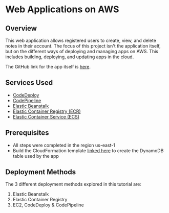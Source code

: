 # Web Applications on AWS
## Overview
This web application allows registered users to create, view, and delete notes 
in their account. The focus of this project isn't the application itself,
but on the different ways of deploying and managing apps on AWS. This includes building, deploying, and updating apps in the cloud.

The GitHub link for the app itself is [here](https://github.com/AJ2O/golang-notetaker).

## Services Used
- [CodeDeploy]()
- [CodePipeline]()
- [Elastic Beanstalk](https://docs.aws.amazon.com/elasticbeanstalk/latest/dg/Welcome.html)
- [Elastic Container Registry (ECR)]()
- [Elastic Container Service (ECS)]()

## Prerequisites
- All steps were completed in the region us-east-1
- Build the CloudFormation template [linked here](https://github.com/AJ2O/exp-cloudformation/blob/main/databases/dynamodb-notetaker-app.yaml) to create the DynamoDB table used by the app

## Deployment Methods
The 3 different deployment methods explored in this tutorial are:
1. Elastic Beanstalk
2. Elastic Container Registry
3. EC2, CodeDeploy & CodePipeline
